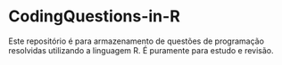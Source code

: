 # CodingQuestions-in-R
Este repositório é para armazenamento de questões de programação resolvidas utilizando a linguagem R. É puramente para estudo e revisão.
